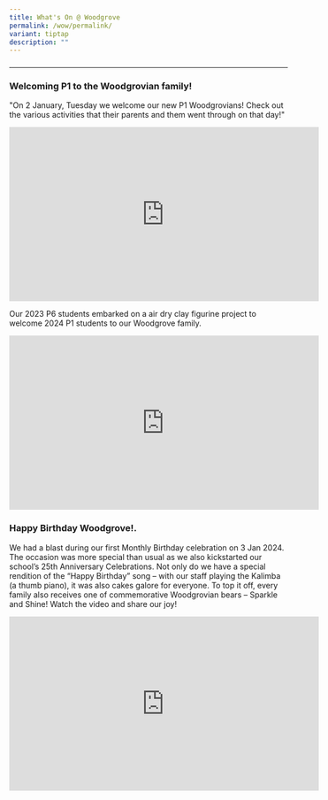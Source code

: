 ```yaml
---
title: What's On @ Woodgrove
permalink: /wow/permalink/
variant: tiptap
description: ""
---
```

<h3></h3><hr><h3><strong>Welcoming P1 to the Woodgrovian family!</strong></h3><p>"On 2 January, Tuesday we welcome our new P1 Woodgrovians! Check out the various activities that their parents and them went through on that day!"</p><div class="iframe-wrapper"><iframe height="315" width="560" allowfullscreen="true" frameborder="0" src="https://www.youtube.com/embed/bxpGz2-DeB4"></iframe></div><p>Our 2023 P6 students embarked on a air dry clay figurine project to welcome 2024 P1 students to our Woodgrove family.</p><div class="iframe-wrapper"><iframe height="315" width="560" allowfullscreen="true" frameborder="0" src="https://www.youtube.com/embed/5Yy6mIBIGYM?si=y0WK2dBS4EolgeRx&amp;rel=0"></iframe></div><p></p><p></p><p></p><p></p><p></p><h3>Happy Birthday Woodgrove!.</h3><p>We had a blast during our first Monthly Birthday celebration on 3 Jan 2024. The occasion was more special than usual as we also kickstarted our school’s 25th Anniversary Celebrations. Not only do we have a special rendition of the “Happy Birthday” song – with our staff playing the Kalimba (a thumb piano), it was also cakes galore for everyone. To top it off, every family also receives one of commemorative Woodgrovian bears – Sparkle and Shine! Watch the video and share our joy!</p><div class="iframe-wrapper"><iframe height="315" width="560" allowfullscreen="true" frameborder="0" src="https://www.youtube.com/embed/okIOlc2Zk6k?si=uMjJd1QMEZ3BzmGZ&amp;rel=0"></iframe></div><p></p><p></p><p></p><p></p>